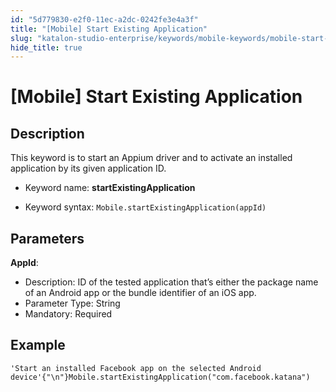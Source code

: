 ```yaml
---
id: "5d779830-e2f0-11ec-a2dc-0242fe3e4a3f"
title: "[Mobile] Start Existing Application"
slug: "katalon-studio-enterprise/keywords/mobile-keywords/mobile-start-existing-application"
hide_title: true
---
```


# <a id="id_0" class="anchor_top_offset"/><a id="ariaid-title1" class="anchor_top_offset"/>[Mobile] Start Existing Application


## <a id="id_0__id_1" class="anchor_top_offset"/>Description

              
<p xmlns="http://www.w3.org/1999/xhtml" className="p">This keyword is to start an Appium driver and to activate an   installed application by its given application ID.</p> 
      
<ul xmlns="http://www.w3.org/1999/xhtml" className="ul"><li className="li">     <p className="p">Keyword name: <strong className="ph b">startExistingApplication</strong>     </p>   </li><li className="li">     <p className="p">Keyword syntax:       <code className="ph codeph">Mobile.startExistingApplication(appId)</code>     </p>   </li></ul> 
      

## <a id="id_0__id_2" class="anchor_top_offset"/>Parameters

              
<p xmlns="http://www.w3.org/1999/xhtml" className="p">   <strong className="ph b">AppId</strong>:</p> 
      
<ul xmlns="http://www.w3.org/1999/xhtml" className="ul"><li className="li">Description: ID of the tested application that’s either     the package name of an Android app or the bundle identifier of an     iOS app.</li><li className="li">Parameter Type: String</li><li className="li">Mandatory: Required</li></ul> 
      

## <a id="id_0__id_3" class="anchor_top_offset"/>Example

              
<div xmlns="http://www.w3.org/1999/xhtml" className="p">
  <pre className="pre codeblock"><code>'Start an installed Facebook app on the selected Android device'{"\n"}Mobile.startExistingApplication("com.facebook.katana")</code></pre>
</div>
      
